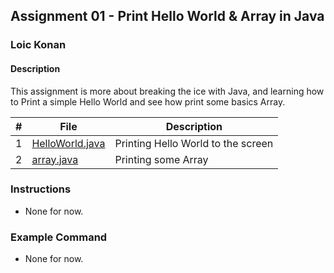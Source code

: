 ## Assignment 01 - Print Hello World & Array in Java

### Loic Konan

#### Description

This assignment is more about breaking the ice with Java, and learning how to Print a simple Hello World and see how print some basics Array.

|   #   | File                               | Description                        |
| :---: | ---------------------------------- | ---------------------------------- |
|   1   | [HelloWorld.java](HelloWorld.java) | Printing Hello World to the screen |
|   2   | [array.java](array.java)           | Printing some Array                |

### Instructions

- None for now.

### Example Command

- None for now.
